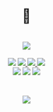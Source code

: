 <div align="center">
  <h1>🤖</h1><br>
  <img src="https://github-readme-stats.vercel.app/api/top-langs/?username=ihrielmosko&layout=compact&theme=midnight-purple"/> <br><br>
  <a href="https://vscodethemes.com/"target="_blank">
    <img src="https://img.shields.io/badge/Visual_Studio_Code-0078D4?style=flat-square"></a>
  <a href="https://marketplace.visualstudio.com/items?itemName=vintharas.learn-vim"target="_blank">
    <img src="https://img.shields.io/badge/Neovim-00992f?style=flat-square&logo=neovim&logoColor=white"> </a>
  <a href="https://git-scm.com/downloads"
    <img src="https://img.shields.io/badge/GIT-E44C30?style=flat-square&logo=git&logoColor=white"> </a>
  <a href="https://github.com/yuk7/ArchWSL"target="_blank">
    <img src="https://img.shields.io/badge/Arch-1793d1?style=flat-square&logo=archlinux&logoColor=white"> </a>
  <a href="https://learn.microsoft.com/pt-br/windows/wsl/install"target="_blank">
    <img src="https://img.shields.io/badge/WSL2-727272?style=flat-square&logo=linux&logoColor=white"></a><br>
  <a href="https://discord.gg/ZxcweXHE94"target="_blank">
    <img src="https://img.shields.io/badge/Discord-7289DA?style=flat-square&logo=discord&logoColor=white"></a>
  <a href="https://steamcommunity.com/id/laughing_wolf"target="_blank">
    <img src="https://img.shields.io/badge/Steam-000000?style=flat-square&logo=steam&logoColor=white"></a>
  <a href="https://www.linkedin.com/in/ihriel-mosko-5717b3234"target="_blank">
    <img src="https://img.shields.io/badge/LinkedIn-0077B5?style=flat-square&logo=linkedin&logoColor=white"></a>
</div>

#
<div align="center">
  <a href="https://www.codewars.com/"target="_blank">
    <img src="https://www.codewars.com/users/faustus/badges/small"/> </a>
</div>

<!--
https://github-readme-stats.vercel.app/api?username=ihrielmosko&show_icons=true&theme=midnight-purple&include_all_commits=true
https://github-readme-stats.vercel.app/api/top-langs/?username=ihrielmosko&layout=compact&theme=midnight-purple
-->
